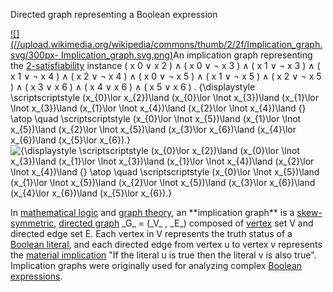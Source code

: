 Directed graph representing a Boolean expression

[![](//upload.wikimedia.org/wikipedia/commons/thumb/2/2f/Implication\_graph.svg/300px-
Implication\_graph.svg.png)](/wiki/File:Implication\_graph.svg)An implication
graph representing the [2-satisfiability](/wiki/2-satisfiability
"2-satisfiability") instance ( x 0 ∨ x 2 ) ∧ ( x 0 ∨ ¬ x 3 ) ∧ ( x 1 ∨ ¬ x 3
) ∧ ( x 1 ∨ ¬ x 4 ) ∧ ( x 2 ∨ ¬ x 4 ) ∧ ( x 0 ∨ ¬ x 5 ) ∧ ( x 1 ∨ ¬ x 5 ) ∧ (
x 2 ∨ ¬ x 5 ) ∧ ( x 3 ∨ x 6 ) ∧ ( x 4 ∨ x 6 ) ∧ ( x 5 ∨ x 6 ) . {\displaystyle
\scriptscriptstyle (x\_{0}\lor x\_{2})\land (x\_{0}\lor \lnot x\_{3})\land
(x\_{1}\lor \lnot x\_{3})\land (x\_{1}\lor \lnot x\_{4})\land (x\_{2}\lor \lnot
x\_{4})\land {} \atop \quad \scriptscriptstyle (x\_{0}\lor \lnot x\_{5})\land
(x\_{1}\lor \lnot x\_{5})\land (x\_{2}\lor \lnot x\_{5})\land (x\_{3}\lor
x\_{6})\land (x\_{4}\lor x\_{6})\land (x\_{5}\lor x\_{6}).} ![{\\displaystyle
\\scriptscriptstyle \(x\_{0}\\lor x\_{2}\)\\land \(x\_{0}\\lor \\lnot
x\_{3}\)\\land \(x\_{1}\\lor \\lnot x\_{3}\)\\land \(x\_{1}\\lor \\lnot
x\_{4}\)\\land \(x\_{2}\\lor \\lnot x\_{4}\)\\land {} \\atop \\quad
\\scriptscriptstyle \(x\_{0}\\lor \\lnot x\_{5}\)\\land \(x\_{1}\\lor \\lnot
x\_{5}\)\\land \(x\_{2}\\lor \\lnot x\_{5}\)\\land \(x\_{3}\\lor x\_{6}\)\\land
\(x\_{4}\\lor x\_{6}\)\\land \(x\_{5}\\lor
x\_{6}\).}](https://wikimedia.org/api/rest\_v1/media/math/render/svg/c32c395f534b8d9e5a36e587bef382ad2f74074f)

In [mathematical logic](/wiki/Mathematical\_logic "Mathematical logic") and
[graph theory](/wiki/Graph\_theory "Graph theory"), an \*\*implication graph\*\* is
a [skew-symmetric](/wiki/Skew-symmetric\_graph "Skew-symmetric graph"),
[directed graph](/wiki/Directed\_graph "Directed graph") \_G\_ = (\_V\_ , \_E\_)
composed of [vertex](/wiki/Vertex\_\(graph\_theory\) "Vertex \(graph theory\)")
set V and directed edge set E. Each vertex in V represents the truth status of
a [Boolean literal](/wiki/Boolean\_literal "Boolean literal"), and each
directed edge from vertex u to vertex v represents the [material
implication](/wiki/Material\_conditional "Material conditional") "If the
literal u is true then the literal v is also true". Implication graphs were
originally used for analyzing complex [Boolean
expressions](/wiki/Boolean\_expression "Boolean expression").
